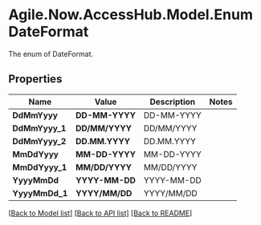 # Agile.Now.AccessHub.Model.EnumDateFormat
The enum of DateFormat.

## Properties

Name | Value | Description | Notes
------------ | ------------- | ------------- | -------------
**DdMmYyyy** | **DD-MM-YYYY** | DD-MM-YYYY |
**DdMmYyyy_1** | **DD/MM/YYYY** | DD/MM/YYYY |
**DdMmYyyy_2** | **DD.MM.YYYY** | DD.MM.YYYY |
**MmDdYyyy** | **MM-DD-YYYY** | MM-DD-YYYY |
**MmDdYyyy_1** | **MM/DD/YYYY** | MM/DD/YYYY |
**YyyyMmDd** | **YYYY-MM-DD** | YYYY-MM-DD |
**YyyyMmDd_1** | **YYYY/MM/DD** | YYYY/MM/DD |

[[Back to Model list]](../../README.md#documentation-for-models) [[Back to API list]](../../README.md#documentation-for-api-endpoints) [[Back to README]](../../README.md)

